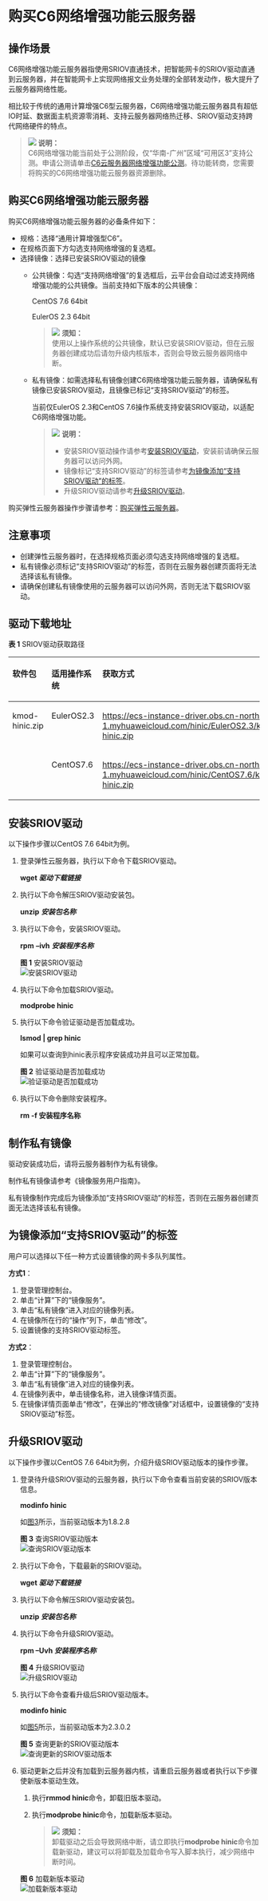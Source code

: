 # 购买C6网络增强功能云服务器<a name="ZH-CN_TOPIC_0179097324"></a>

## 操作场景<a name="section38404581894"></a>

C6网络增强功能云服务器指使用SRIOV直通技术，把智能网卡的SRIOV驱动直通到云服务器，并在智能网卡上实现网络报文业务处理的全部转发动作，极大提升了云服务器网络性能。

相比较于传统的通用计算增强C6型云服务器，C6网络增强功能云服务器具有超低IO时延、数据面主机资源零消耗、支持云服务器网络热迁移、SRIOV驱动支持跨代网络硬件的特点。

>![](public_sys-resources/icon-note.gif) **说明：**   
>C6网络增强功能当前处于公测阶段，仅“华南-广州”区域“可用区3”支持公测。申请公测请单击[C6云服务器网络增强功能公测](https://account.huaweicloud.com/usercenter/#/applyBeta?serviceCodeP=ecs_c6x)。待功能转商，您需要将购买的C6网络增强功能云服务器资源删除。  

## 购买C6网络增强功能云服务器<a name="section016594894814"></a>

购买C6网络增强功能云服务器的必备条件如下：

-   规格：选择“通用计算增强型C6”。
-   在规格页面下方勾选支持网络增强的复选框。
-   选择镜像：选择已安装SRIOV驱动的镜像
    -   公共镜像：勾选“支持网络增强”的复选框后，云平台会自动过滤支持网络增强功能的公共镜像。当前支持如下版本的公共镜像：

        CentOS 7.6 64bit

        EulerOS 2.3 64bit

        >![](public_sys-resources/icon-notice.gif) **须知：**   
        >使用以上操作系统的公共镜像，默认已安装SRIOV驱动，但在云服务器创建成功后请勿升级内核版本，否则会导致云服务器网络中断。  

    -   私有镜像：如需选择私有镜像创建C6网络增强功能云服务器，请确保私有镜像已安装SRIOV驱动，且镜像已标记“支持SRIOV驱动”的标签。

        当前仅EulerOS 2.3和CentOS 7.6操作系统支持安装SRIOV驱动，以适配C6网络增强功能。

        >![](public_sys-resources/icon-note.gif) **说明：**   
        >-   安装SRIOV驱动操作请参考[安装SRIOV驱动](#section1839413497159)，安装前请确保云服务器可以访问外网。  
        >-   镜像标记“支持SRIOV驱动”的标签请参考[为镜像添加“支持SRIOV驱动”的标签](#section1949113217282)。  
        >-   升级SRIOV驱动请参考[升级SRIOV驱动](#section229411784219)。  



购买弹性云服务器操作步骤请参考：[购买弹性云服务器](https://support.huaweicloud.com/qs-ecs/zh-cn_topic_0021831611.html)。

## 注意事项<a name="section146283616594"></a>

-   创建弹性云服务器时，在选择规格页面必须勾选支持网络增强的复选框。
-   私有镜像必须标记“支持SRIOV驱动”的标签，否则在云服务器创建页面将无法选择该私有镜像。
-   请确保创建私有镜像使用的云服务器可以访问外网，否则无法下载SRIOV驱动。

## 驱动下载地址<a name="section446094815178"></a>

**表 1**  SRIOV驱动获取路径

<a name="table5706231295645"></a>
<table><thead align="left"><tr id="row3191990095645"><th class="cellrowborder" valign="top" width="23.330000000000002%" id="mcps1.2.4.1.1"><p id="p1047902795817"><a name="p1047902795817"></a><a name="p1047902795817"></a>软件包</p>
</th>
<th class="cellrowborder" valign="top" width="35.88%" id="mcps1.2.4.1.2"><p id="p4349489895817"><a name="p4349489895817"></a><a name="p4349489895817"></a>适用操作系统</p>
</th>
<th class="cellrowborder" valign="top" width="40.79%" id="mcps1.2.4.1.3"><p id="p3342588295817"><a name="p3342588295817"></a><a name="p3342588295817"></a>获取方式</p>
</th>
</tr>
</thead>
<tbody><tr id="row3356146095645"><td class="cellrowborder" rowspan="2" valign="top" width="23.330000000000002%" headers="mcps1.2.4.1.1 "><p id="p2969336995752"><a name="p2969336995752"></a><a name="p2969336995752"></a>kmod-hinic.zip</p>
</td>
<td class="cellrowborder" valign="top" width="35.88%" headers="mcps1.2.4.1.2 "><p id="p3308104614211"><a name="p3308104614211"></a><a name="p3308104614211"></a>EulerOS2.3</p>
</td>
<td class="cellrowborder" valign="top" width="40.79%" headers="mcps1.2.4.1.3 "><p id="p10403185722210"><a name="p10403185722210"></a><a name="p10403185722210"></a><a href="https://ecs-instance-driver.obs.cn-north-1.myhuaweicloud.com/hinic/EulerOS2.3/kmod-hinic.zip" target="_blank" rel="noopener noreferrer">https://ecs-instance-driver.obs.cn-north-1.myhuaweicloud.com/hinic/EulerOS2.3/kmod-hinic.zip</a></p>
</td>
</tr>
<tr id="row1143107795758"><td class="cellrowborder" valign="top" headers="mcps1.2.4.1.1 "><p id="p3869758295758"><a name="p3869758295758"></a><a name="p3869758295758"></a>CentOS7.6</p>
</td>
<td class="cellrowborder" valign="top" headers="mcps1.2.4.1.2 "><p id="p18402357182218"><a name="p18402357182218"></a><a name="p18402357182218"></a><a href="https://ecs-instance-driver.obs.cn-north-1.myhuaweicloud.com/hinic/CentOS7.6/kmod-hinic.zip" target="_blank" rel="noopener noreferrer">https://ecs-instance-driver.obs.cn-north-1.myhuaweicloud.com/hinic/CentOS7.6/kmod-hinic.zip</a></p>
</td>
</tr>
</tbody>
</table>

## 安装SRIOV驱动<a name="section1839413497159"></a>

以下操作步骤以CentOS 7.6 64bit为例。

1.  登录弹性云服务器，执行以下命令下载SRIOV驱动。

    **wget  _驱动下载链接_**

2.  执行以下命令解压SRIOV驱动安装包。

    **unzip** **_安装包名称_**

3.  执行以下命令，安装SRIOV驱动。

    **rpm** **–ivh** _**安装程序名称**_

    **图 1**  安装SRIOV驱动<a name="fig20486134314424"></a>  
    ![](figures/安装SRIOV驱动.png "安装SRIOV驱动")

4.  执行以下命令加载SRIOV驱动。

    **modprobe hinic**

5.  执行以下命令验证驱动是否加载成功。

    **lsmod | grep hinic**

    如果可以查询到hinic表示程序安装成功并且可以正常加载。

    **图 2**  验证驱动是否加载成功<a name="fig155839116241"></a>  
    ![](figures/验证驱动是否加载成功.png "验证驱动是否加载成功")

6.  执行以下命令删除安装程序。

    **rm -f 安装程序名称**


## 制作私有镜像<a name="section046104515595"></a>

驱动安装成功后，请将云服务器制作为私有镜像。

制作私有镜像请参考《镜像服务用户指南》。

私有镜像制作完成后为镜像添加“支持SRIOV驱动”的标签，否则在云服务器创建页面无法选择该私有镜像。

## 为镜像添加“支持SRIOV驱动”的标签<a name="section1949113217282"></a>

用户可以选择以下任一种方式设置镜像的网卡多队列属性。

**方式1**：

1.  登录管理控制台。
2.  单击“计算”下的“镜像服务”。
3.  单击“私有镜像”进入对应的镜像列表。
4.  在镜像所在行的“操作”列下，单击“修改”。
5.  设置镜像的支持SRIOV驱动标签。

**方式2**：

1.  登录管理控制台。
2.  单击“计算”下的“镜像服务”。
3.  单击“私有镜像”进入对应的镜像列表。
4.  在镜像列表中，单击镜像名称，进入镜像详情页面。
5.  在镜像详情页面单击“修改”，在弹出的“修改镜像”对话框中，设置镜像的“支持SRIOV驱动”标签。

## 升级SRIOV驱动<a name="section229411784219"></a>

以下操作步骤以CentOS 7.6 64bit为例，介绍升级SRIOV驱动版本的操作步骤。

1.  登录待升级SRIOV驱动的云服务器，执行以下命令查看当前安装的SRIOV版本信息。

    **modinfo hinic**

    如[图3](#fig153664314718)所示，当前驱动版本为1.8.2.8

    **图 3**  查询SRIOV驱动版本<a name="fig153664314718"></a>  
    ![](figures/查询SRIOV驱动版本.png "查询SRIOV驱动版本")

2.  执行以下命令，下载最新的SRIOV驱动。

    **wget  _驱动下载链接_**

3.  执行以下命令解压SRIOV驱动安装包。

    **unzip  _安装包名称_**

4.  执行以下命令升级SRIOV驱动。

    **rpm –Uvh  _安装程序名称_**

    **图 4**  升级SRIOV驱动<a name="fig441165316505"></a>  
    ![](figures/升级SRIOV驱动.png "升级SRIOV驱动")

5.  执行以下命令查看升级后SRIOV驱动版本。

    **modinfo hinic**

    如[图5](#fig133983116527)所示，当前驱动版本为2.3.0.2

    **图 5**  查询更新的SRIOV驱动版本<a name="fig133983116527"></a>  
    ![](figures/查询更新的SRIOV驱动版本.png "查询更新的SRIOV驱动版本")

6.  驱动更新之后并没有加载到云服务器内核，请重启云服务器或者执行以下步骤使新版本驱动生效。

    1.  执行**rmmod hinic**命令，卸载旧版本驱动。
    2.  执行**modprobe hinic**命令，加载新版本驱动。

        >![](public_sys-resources/icon-notice.gif) **须知：**   
        >卸载驱动之后会导致网络中断，请立即执行**modprobe hinic**命令加载新驱动，建议可以将卸载及加载命令写入脚本执行，减少网络中断时间。  


    **图 6**  加载新版本驱动<a name="fig453919554568"></a>  
    ![](figures/加载新版本驱动.png "加载新版本驱动")


